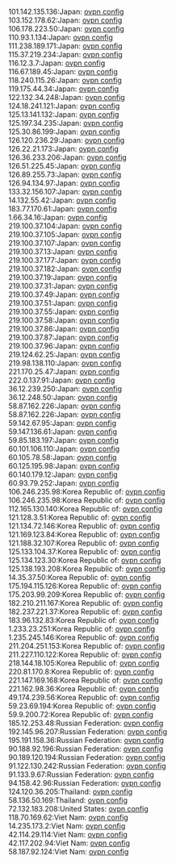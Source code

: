 101.142.135.136:Japan: [ovpn config](vpn/101_142_135_136.ovpn)  
103.152.178.62:Japan: [ovpn config](vpn/103_152_178_62.ovpn)  
106.178.223.50:Japan: [ovpn config](vpn/106_178_223_50.ovpn)  
110.93.1.134:Japan: [ovpn config](vpn/110_93_1_134.ovpn)  
111.238.189.171:Japan: [ovpn config](vpn/111_238_189_171.ovpn)  
115.37.219.234:Japan: [ovpn config](vpn/115_37_219_234.ovpn)  
116.12.3.7:Japan: [ovpn config](vpn/116_12_3_7.ovpn)  
116.67.189.45:Japan: [ovpn config](vpn/116_67_189_45.ovpn)  
118.240.115.26:Japan: [ovpn config](vpn/118_240_115_26.ovpn)  
119.175.44.34:Japan: [ovpn config](vpn/119_175_44_34.ovpn)  
122.132.34.248:Japan: [ovpn config](vpn/122_132_34_248.ovpn)  
124.18.241.121:Japan: [ovpn config](vpn/124_18_241_121.ovpn)  
125.13.141.132:Japan: [ovpn config](vpn/125_13_141_132.ovpn)  
125.197.34.235:Japan: [ovpn config](vpn/125_197_34_235.ovpn)  
125.30.86.199:Japan: [ovpn config](vpn/125_30_86_199.ovpn)  
126.120.236.29:Japan: [ovpn config](vpn/126_120_236_29.ovpn)  
126.22.21.173:Japan: [ovpn config](vpn/126_22_21_173.ovpn)  
126.36.233.206:Japan: [ovpn config](vpn/126_36_233_206.ovpn)  
126.51.225.45:Japan: [ovpn config](vpn/126_51_225_45.ovpn)  
126.89.255.73:Japan: [ovpn config](vpn/126_89_255_73.ovpn)  
126.94.134.97:Japan: [ovpn config](vpn/126_94_134_97.ovpn)  
133.32.156.107:Japan: [ovpn config](vpn/133_32_156_107.ovpn)  
14.132.55.42:Japan: [ovpn config](vpn/14_132_55_42.ovpn)  
183.77.170.61:Japan: [ovpn config](vpn/183_77_170_61.ovpn)  
1.66.34.16:Japan: [ovpn config](vpn/1_66_34_16.ovpn)  
219.100.37.104:Japan: [ovpn config](vpn/219_100_37_104.ovpn)  
219.100.37.105:Japan: [ovpn config](vpn/219_100_37_105.ovpn)  
219.100.37.107:Japan: [ovpn config](vpn/219_100_37_107.ovpn)  
219.100.37.13:Japan: [ovpn config](vpn/219_100_37_13.ovpn)  
219.100.37.177:Japan: [ovpn config](vpn/219_100_37_177.ovpn)  
219.100.37.182:Japan: [ovpn config](vpn/219_100_37_182.ovpn)  
219.100.37.19:Japan: [ovpn config](vpn/219_100_37_19.ovpn)  
219.100.37.31:Japan: [ovpn config](vpn/219_100_37_31.ovpn)  
219.100.37.49:Japan: [ovpn config](vpn/219_100_37_49.ovpn)  
219.100.37.51:Japan: [ovpn config](vpn/219_100_37_51.ovpn)  
219.100.37.55:Japan: [ovpn config](vpn/219_100_37_55.ovpn)  
219.100.37.58:Japan: [ovpn config](vpn/219_100_37_58.ovpn)  
219.100.37.86:Japan: [ovpn config](vpn/219_100_37_86.ovpn)  
219.100.37.87:Japan: [ovpn config](vpn/219_100_37_87.ovpn)  
219.100.37.96:Japan: [ovpn config](vpn/219_100_37_96.ovpn)  
219.124.62.25:Japan: [ovpn config](vpn/219_124_62_25.ovpn)  
219.98.138.110:Japan: [ovpn config](vpn/219_98_138_110.ovpn)  
221.170.25.47:Japan: [ovpn config](vpn/221_170_25_47.ovpn)  
222.0.137.91:Japan: [ovpn config](vpn/222_0_137_91.ovpn)  
36.12.239.250:Japan: [ovpn config](vpn/36_12_239_250.ovpn)  
36.12.248.50:Japan: [ovpn config](vpn/36_12_248_50.ovpn)  
58.87.162.226:Japan: [ovpn config](vpn/58_87_162_226.ovpn)  
58.87.162.226:Japan: [ovpn config](vpn/58_87_162_226.ovpn)  
59.142.67.95:Japan: [ovpn config](vpn/59_142_67_95.ovpn)  
59.147.136.61:Japan: [ovpn config](vpn/59_147_136_61.ovpn)  
59.85.183.197:Japan: [ovpn config](vpn/59_85_183_197.ovpn)  
60.101.106.110:Japan: [ovpn config](vpn/60_101_106_110.ovpn)  
60.105.78.58:Japan: [ovpn config](vpn/60_105_78_58.ovpn)  
60.125.195.98:Japan: [ovpn config](vpn/60_125_195_98.ovpn)  
60.140.179.12:Japan: [ovpn config](vpn/60_140_179_12.ovpn)  
60.93.79.252:Japan: [ovpn config](vpn/60_93_79_252.ovpn)  
106.246.235.98:Korea Republic of: [ovpn config](vpn/106_246_235_98.ovpn)  
106.246.235.98:Korea Republic of: [ovpn config](vpn/106_246_235_98.ovpn)  
112.165.130.140:Korea Republic of: [ovpn config](vpn/112_165_130_140.ovpn)  
121.128.3.51:Korea Republic of: [ovpn config](vpn/121_128_3_51.ovpn)  
121.134.72.146:Korea Republic of: [ovpn config](vpn/121_134_72_146.ovpn)  
121.169.123.84:Korea Republic of: [ovpn config](vpn/121_169_123_84.ovpn)  
121.188.32.107:Korea Republic of: [ovpn config](vpn/121_188_32_107.ovpn)  
125.133.104.37:Korea Republic of: [ovpn config](vpn/125_133_104_37.ovpn)  
125.134.123.30:Korea Republic of: [ovpn config](vpn/125_134_123_30.ovpn)  
125.138.193.208:Korea Republic of: [ovpn config](vpn/125_138_193_208.ovpn)  
14.35.37.50:Korea Republic of: [ovpn config](vpn/14_35_37_50.ovpn)  
175.194.115.126:Korea Republic of: [ovpn config](vpn/175_194_115_126.ovpn)  
175.203.99.209:Korea Republic of: [ovpn config](vpn/175_203_99_209.ovpn)  
182.210.211.167:Korea Republic of: [ovpn config](vpn/182_210_211_167.ovpn)  
182.237.221.37:Korea Republic of: [ovpn config](vpn/182_237_221_37.ovpn)  
183.96.132.83:Korea Republic of: [ovpn config](vpn/183_96_132_83.ovpn)  
1.233.23.251:Korea Republic of: [ovpn config](vpn/1_233_23_251.ovpn)  
1.235.245.146:Korea Republic of: [ovpn config](vpn/1_235_245_146.ovpn)  
211.204.251.153:Korea Republic of: [ovpn config](vpn/211_204_251_153.ovpn)  
211.227.110.122:Korea Republic of: [ovpn config](vpn/211_227_110_122.ovpn)  
218.144.18.105:Korea Republic of: [ovpn config](vpn/218_144_18_105.ovpn)  
220.81.170.8:Korea Republic of: [ovpn config](vpn/220_81_170_8.ovpn)  
221.147.169.168:Korea Republic of: [ovpn config](vpn/221_147_169_168.ovpn)  
221.162.98.36:Korea Republic of: [ovpn config](vpn/221_162_98_36.ovpn)  
49.174.239.56:Korea Republic of: [ovpn config](vpn/49_174_239_56.ovpn)  
59.23.69.194:Korea Republic of: [ovpn config](vpn/59_23_69_194.ovpn)  
59.9.200.72:Korea Republic of: [ovpn config](vpn/59_9_200_72.ovpn)  
185.12.253.48:Russian Federation: [ovpn config](vpn/185_12_253_48.ovpn)  
192.145.96.207:Russian Federation: [ovpn config](vpn/192_145_96_207.ovpn)  
195.191.158.36:Russian Federation: [ovpn config](vpn/195_191_158_36.ovpn)  
90.188.92.196:Russian Federation: [ovpn config](vpn/90_188_92_196.ovpn)  
90.189.120.194:Russian Federation: [ovpn config](vpn/90_189_120_194.ovpn)  
91.122.130.242:Russian Federation: [ovpn config](vpn/91_122_130_242.ovpn)  
91.133.9.67:Russian Federation: [ovpn config](vpn/91_133_9_67.ovpn)  
94.158.42.96:Russian Federation: [ovpn config](vpn/94_158_42_96.ovpn)  
124.120.36.205:Thailand: [ovpn config](vpn/124_120_36_205.ovpn)  
58.136.50.169:Thailand: [ovpn config](vpn/58_136_50_169.ovpn)  
72.132.183.208:United States: [ovpn config](vpn/72_132_183_208.ovpn)  
118.70.169.62:Viet Nam: [ovpn config](vpn/118_70_169_62.ovpn)  
14.235.173.2:Viet Nam: [ovpn config](vpn/14_235_173_2.ovpn)  
42.114.29.114:Viet Nam: [ovpn config](vpn/42_114_29_114.ovpn)  
42.117.202.94:Viet Nam: [ovpn config](vpn/42_117_202_94.ovpn)  
58.187.92.124:Viet Nam: [ovpn config](vpn/58_187_92_124.ovpn)  
